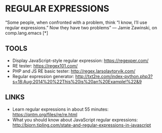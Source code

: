 REGULAR EXPRESSIONS
===================

“Some people, when confronted with a problem, think “I know, I’ll use regular expressions.” Now they have two problems” — Jamie Zawinski, on comp.lang.emacs [*]

TOOLS
-----

* Display JavaScript-style regular expression: https://regexper.com/
* RE tester: https://regex101.com/
* PHP and JS RE basic tester: http://regex.larsolavtorvik.com/
* Regular expression generator: http://txt2re.com/index-python.php3?s=18:Aug:2014%20%22This%20is%20an%20Example!%22&9


LINKS
-----

* Learn regular expressions in about 55 minutes:  https://qntm.org/files/re/re.html
* What you should know about JavaScript regular expressions: http://bjorn.tipling.com/state-and-regular-expressions-in-javascript
